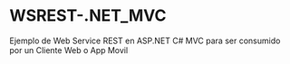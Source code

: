 # WSREST-.NET_MVC
Ejemplo de Web Service REST en ASP.NET C# MVC para ser consumido por un Cliente Web o App Movil
